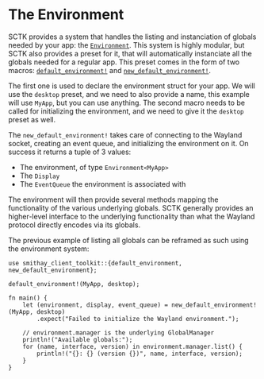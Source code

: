 # The Environment

SCTK provides a system that handles the listing and instanciation of globals
needed by your app: the [`Environment`]. This system is highly modular, but
SCTK also provides a preset for it, that will automatically instanciate all
the globals needed for a regular app. This preset comes in the form of two macros:
[`default_environment!`](https://docs.rs/smithay-client-toolkit/*/smithay_client_toolkit/macro.default_environment.html)
and [`new_default_environment!`](https://docs.rs/smithay-client-toolkit/*/smithay_client_toolkit/macro.new_default_environment.html).

The first one is used to declare the environment struct for your app. We will use the `desktop` preset,
and we need to also provide a name, this example will use `MyApp`, but you can use anything. The second
macro needs to be called for initializing the environment, and we need to give it the `desktop` preset
as well.

The `new_default_environment!` takes care of connecting to the Wayland socket, creating an event queue,
and initializing the environment on it. On success it returns a tuple of 3 values:

- The environment, of type `Environment<MyApp>`
- The `Display`
- The `EventQueue` the environment is associated with

The environment will then provide several methods mapping the functionality of the various underlying
globals. SCTK generally provides an higher-level interface to the underlying functionality than what
the Wayland protocol directly encodes via its globals.

The previous example of listing all globals can be reframed as such using the environment system:

```rust,no_run
use smithay_client_toolkit::{default_environment, new_default_environment};

default_environment!(MyApp, desktop);

fn main() {
    let (environment, display, event_queue) = new_default_environment!(MyApp, desktop)
        .expect("Failed to initialize the Wayland environment.");

    // environment.manager is the underlying GlobalManager
    println!("Available globals:");
    for (name, interface, version) in environment.manager.list() {
        println!("{}: {} (version {})", name, interface, version);
    }
}
```

[`Environment`]: https://docs.rs/smithay-client-toolkit/*/smithay_client_toolkit/environment/struct.Environment.html
